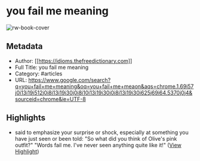 # you fail me meaning

![rw-book-cover](https://readwise-assets.s3.amazonaws.com/static/images/article4.6bc1851654a0.png)

## Metadata
- Author: [[https://idioms.thefreedictionary.com]]
- Full Title: you fail me meaning
- Category: #articles
- URL: https://www.google.com/search?q=you+fail+me+meaning&oq=you+fail+me+meaon&aqs=chrome.1.69i57j0i13i19i512j0i8i13i19i30j0i8i10i13i19i30j0i8i13i19i30i625j69i64.5370j0j4&sourceid=chrome&ie=UTF-8

## Highlights
- said to emphasize your surprise or shock, especially at something you have just seen or been told: "So what did you think of Olive's pink outfit?" "Words fail me. I've never seen anything quite like it!" ([View Highlight](https://read.readwise.io/read/01gs0nta4h6z77t5zfyxp125te))
